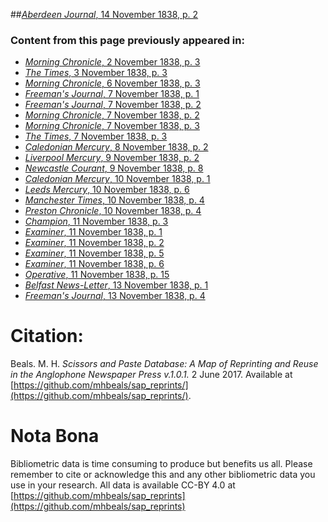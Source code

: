 ##[*Aberdeen Journal*, 14 November 1838, p. 2](https://mhbeals.github.io/sap_html/Aberdeen-Journal/Aberdeen-Journal-14-November-1838-p-2)

### Content from this page previously appeared in:
+ [*Morning Chronicle*, 2 November 1838, p. 3](https://mhbeals.github.io/sap_html/Morning-Chronicle/Morning-Chronicle-2-November-1838-p-3)
+ [*The Times*, 3 November 1838, p. 3](https://mhbeals.github.io/sap_html/The-Times/The-Times-3-November-1838-p-3)
+ [*Morning Chronicle*, 6 November 1838, p. 3](https://mhbeals.github.io/sap_html/Morning-Chronicle/Morning-Chronicle-6-November-1838-p-3)
+ [*Freeman's Journal*, 7 November 1838, p. 1](https://mhbeals.github.io/sap_html/Freeman's-Journal/Freeman's-Journal-7-November-1838-p-1)
+ [*Freeman's Journal*, 7 November 1838, p. 2](https://mhbeals.github.io/sap_html/Freeman's-Journal/Freeman's-Journal-7-November-1838-p-2)
+ [*Morning Chronicle*, 7 November 1838, p. 2](https://mhbeals.github.io/sap_html/Morning-Chronicle/Morning-Chronicle-7-November-1838-p-2)
+ [*Morning Chronicle*, 7 November 1838, p. 3](https://mhbeals.github.io/sap_html/Morning-Chronicle/Morning-Chronicle-7-November-1838-p-3)
+ [*The Times*, 7 November 1838, p. 3](https://mhbeals.github.io/sap_html/The-Times/The-Times-7-November-1838-p-3)
+ [*Caledonian Mercury*, 8 November 1838, p. 2](https://mhbeals.github.io/sap_html/Caledonian-Mercury/Caledonian-Mercury-8-November-1838-p-2)
+ [*Liverpool Mercury*, 9 November 1838, p. 2](https://mhbeals.github.io/sap_html/Liverpool-Mercury/Liverpool-Mercury-9-November-1838-p-2)
+ [*Newcastle Courant*, 9 November 1838, p. 8](https://mhbeals.github.io/sap_html/Newcastle-Courant/Newcastle-Courant-9-November-1838-p-8)
+ [*Caledonian Mercury*, 10 November 1838, p. 1](https://mhbeals.github.io/sap_html/Caledonian-Mercury/Caledonian-Mercury-10-November-1838-p-1)
+ [*Leeds Mercury*, 10 November 1838, p. 6](https://mhbeals.github.io/sap_html/Leeds-Mercury/Leeds-Mercury-10-November-1838-p-6)
+ [*Manchester Times*, 10 November 1838, p. 4](https://mhbeals.github.io/sap_html/Manchester-Times/Manchester-Times-10-November-1838-p-4)
+ [*Preston Chronicle*, 10 November 1838, p. 4](https://mhbeals.github.io/sap_html/Preston-Chronicle/Preston-Chronicle-10-November-1838-p-4)
+ [*Champion*, 11 November 1838, p. 3](https://mhbeals.github.io/sap_html/Champion/Champion-11-November-1838-p-3)
+ [*Examiner*, 11 November 1838, p. 1](https://mhbeals.github.io/sap_html/Examiner/Examiner-11-November-1838-p-1)
+ [*Examiner*, 11 November 1838, p. 2](https://mhbeals.github.io/sap_html/Examiner/Examiner-11-November-1838-p-2)
+ [*Examiner*, 11 November 1838, p. 5](https://mhbeals.github.io/sap_html/Examiner/Examiner-11-November-1838-p-5)
+ [*Examiner*, 11 November 1838, p. 6](https://mhbeals.github.io/sap_html/Examiner/Examiner-11-November-1838-p-6)
+ [*Operative*, 11 November 1838, p. 15](https://mhbeals.github.io/sap_html/Operative/Operative-11-November-1838-p-15)
+ [*Belfast News-Letter*, 13 November 1838, p. 1](https://mhbeals.github.io/sap_html/Belfast-News-Letter/Belfast-News-Letter-13-November-1838-p-1)
+ [*Freeman's Journal*, 13 November 1838, p. 4](https://mhbeals.github.io/sap_html/Freeman's-Journal/Freeman's-Journal-13-November-1838-p-4)
                    
# Citation: 

Beals. M. H. *Scissors and Paste Database: A Map of Reprinting and Reuse in the Anglophone Newspaper Press v.1.0.1.* 2 June 2017. Available at [https://github.com/mhbeals/sap_reprints/](https://github.com/mhbeals/sap_reprints/). 
                    
# Nota Bona

Bibliometric data is time consuming to produce but benefits us all. Please remember to cite or acknowledge this and any other bibliometric data you use in your research. All data is available CC-BY 4.0 at [https://github.com/mhbeals/sap_reprints](https://github.com/mhbeals/sap_reprints)